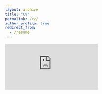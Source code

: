 ```yaml
---
layout: archive
title: "CV"
permalink: /cv/
author_profile: true
redirect_from:
  - /resume
---
```


![](https://michalfarkas.github.com/files/CV-Europass-20190315-Farkaš-EN(2).pdf)
